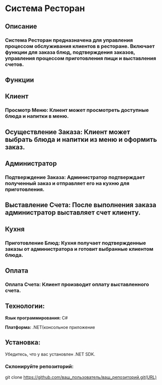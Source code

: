 # **Система Ресторан**
## **Описание**
### Система Ресторан предназначена для управления процессом обслуживания клиентов в ресторане. Включает функции для заказа блюд, подтверждения заказов, управления процессом приготовления пищи и выставления счетов.

## **Функции**
## **Клиент**
### **Просмотр Меню:** Клиент может просмотреть доступные блюда и напитки в меню.

## **Осуществление Заказа:** Клиент может выбрать блюда и напитки из меню и оформить заказ.

## **Администратор**
### **Подтверждение Заказа:** Администратор подтверждает полученный заказ и отправляет его на кухню для приготовления.

## **Выставление Счета:** После выполнения заказа администратор выставляет счет клиенту.

## **Кухня**
### **Приготовление Блюд:** Кухня получает подтвержденные заказы от администратора и готовит выбранные клиентом блюда.

## **Оплата**
### **Оплата Счета:** Клиент производит оплату выставленного счета.

## **Технологии:**

**Язык программирования:** C#

**Платформа:** .NET(консольное приложение

## **Установка:**

Убедитесь, что у вас установлен .NET SDK.

### **Склонируйте репозиторий:**

git clone https://github.com/ваш_пользователь/ваш_репозиторий.git(URL)
